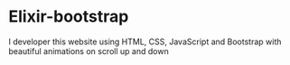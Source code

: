 # Elixir-bootstrap
I developer this website using HTML, CSS, JavaScript and Bootstrap with beautiful animations on scroll up and down
